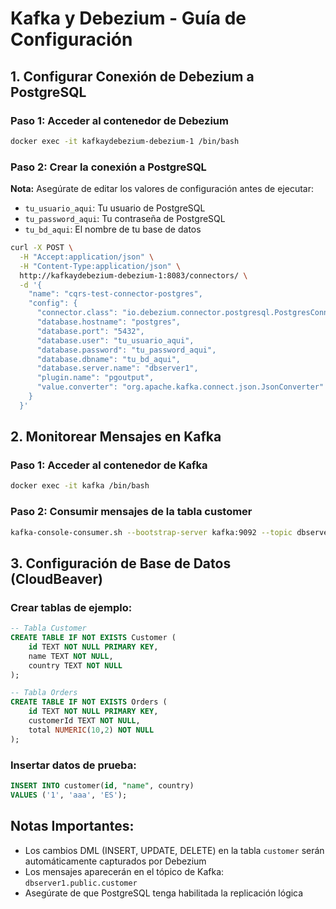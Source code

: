 # Kafka y Debezium - Guía de Configuración

## 1. Configurar Conexión de Debezium a PostgreSQL

### Paso 1: Acceder al contenedor de Debezium
```bash
docker exec -it kafkaydebezium-debezium-1 /bin/bash
```

### Paso 2: Crear la conexión a PostgreSQL
**Nota:** Asegúrate de editar los valores de configuración antes de ejecutar:
- `tu_usuario_aqui`: Tu usuario de PostgreSQL
- `tu_password_aqui`: Tu contraseña de PostgreSQL  
- `tu_bd_aqui`: El nombre de tu base de datos

```bash
curl -X POST \
  -H "Accept:application/json" \
  -H "Content-Type:application/json" \
  http://kafkaydebezium-debezium-1:8083/connectors/ \
  -d '{
    "name": "cqrs-test-connector-postgres",
    "config": {
      "connector.class": "io.debezium.connector.postgresql.PostgresConnector",
      "database.hostname": "postgres",
      "database.port": "5432",
      "database.user": "tu_usuario_aqui",
      "database.password": "tu_password_aqui",
      "database.dbname": "tu_bd_aqui",
      "database.server.name": "dbserver1",
      "plugin.name": "pgoutput",
      "value.converter": "org.apache.kafka.connect.json.JsonConverter"
    }
  }'
```

## 2. Monitorear Mensajes en Kafka

### Paso 1: Acceder al contenedor de Kafka
```bash
docker exec -it kafka /bin/bash
```

### Paso 2: Consumir mensajes de la tabla customer
```bash
kafka-console-consumer.sh --bootstrap-server kafka:9092 --topic dbserver1.public.customer --from-beginning
```

## 3. Configuración de Base de Datos (CloudBeaver)

### Crear tablas de ejemplo:

```sql
-- Tabla Customer
CREATE TABLE IF NOT EXISTS Customer (
    id TEXT NOT NULL PRIMARY KEY,
    name TEXT NOT NULL,
    country TEXT NOT NULL
);

-- Tabla Orders
CREATE TABLE IF NOT EXISTS Orders (
    id TEXT NOT NULL PRIMARY KEY,
    customerId TEXT NOT NULL,
    total NUMERIC(10,2) NOT NULL
);
```

### Insertar datos de prueba:
```sql
INSERT INTO customer(id, "name", country) 
VALUES ('1', 'aaa', 'ES');
```

## Notas Importantes:
- Los cambios DML (INSERT, UPDATE, DELETE) en la tabla `customer` serán automáticamente capturados por Debezium
- Los mensajes aparecerán en el tópico de Kafka: `dbserver1.public.customer`
- Asegúrate de que PostgreSQL tenga habilitada la replicación lógica


